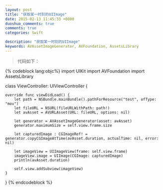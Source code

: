 ```yaml
---
layout: post
title: "获取某一时刻的UIImage"
date: 2015-02-13 11:45:33 +0800
duoshuo_comments: true
comments: true
categories: Swift

description: "获取某一时刻的UIImage"
keywords: AVAssetImageGenerator, AVFoundation, AssetsLibrary
---
```


>代码如下：
<!--more-->
{% codeblock lang:objc%}
import UIKit
import AVFoundation
import AssetsLibrary

class ViewController: UIViewController {
    
    override func viewDidLoad() {
        let path = NSBundle.mainBundle().pathForResource("test", ofType: "mov")
        let fileURL = NSURL(fileURLWithPath: path!)
        let avAsset = AVURLAsset(URL: fileURL, options: nil)
        
        let generator = AVAssetImageGenerator(asset: avAsset)
        generator.maximumSize = self.view.frame.size
        
        let capturedImage : CGImageRef! = generator.copyCGImageAtTime(avAsset.duration, actualTime: nil, error: nil)
        
        let imageView = UIImageView(frame: self.view.frame)
        imageView.image = UIImage(CGImage: capturedImage)
        println(avAsset.duration)
        
        self.view.addSubview(imageView)
    }
}
{% endcodeblock %}